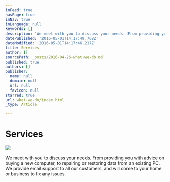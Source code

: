 ```yaml
---
inFeed: true
hasPage: true
inNav: true
inLanguage: null
keywords: []
description: 'We meet with you to discuss your needs. From providing you with advice on buying a new computer, to repairing or restoring data from an existing PC. We provide email support to all our customers, and will come to your home or business to fix any issues.'
datePublished: '2016-05-01T14:17:49.768Z'
dateModified: '2016-05-01T14:17:46.217Z'
title: Services
author: []
sourcePath: _posts/2016-04-26-what-we-do.md
published: true
authors: []
publisher:
  name: null
  domain: null
  url: null
  favicon: null
starred: true
url: what-we-do/index.html
_type: Article

---
```

# Services
![](https://the-grid-user-content.s3-us-west-2.amazonaws.com/5337dc8d-9b33-441a-9db9-31adeed0f0aa.jpg)

We meet with you to discuss your needs. From providing you with advice on buying a new computer, to repairing or restoring data from an existing PC. We provide email support to all our customers, and will come to your home or business to fix any issues.